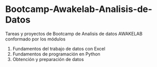 # Bootcamp-Awakelab-Analisis-de-Datos

Tareas y proyectos de Bootcamp de Analisis de datos AWAKELAB conformado por los módulos

1. Fundamentos del trabajo de datos con Excel
2. Fundamentos de programación en Python
3. Obtención y preparación de datos

